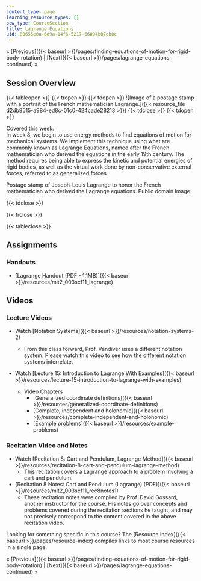 ```yaml
---
content_type: page
learning_resource_types: []
ocw_type: CourseSection
title: Lagrange Equations
uid: 80655e0a-6d9a-14f6-5217-66094b07db0c
---
```


« [Previous]({{< baseurl >}}/pages/finding-equations-of-motion-for-rigid-body-rotation) | [Next]({{< baseurl >}}/pages/lagrange-equations-continued) »

Session Overview
----------------

{{< tableopen >}}
{{< tropen >}}
{{< tdopen >}}
![Image of a postage stamp with a portrait of the French mathematician Lagrange.]({{< resource_file d2db8515-a984-ed8c-01c0-424cade28213 >}})
{{< tdclose >}}
{{< tdopen >}}


Covered this week:  
In week 8, we begin to use energy methods to find equations of motion for mechanical systems. We implement this technique using what are commonly known as Lagrange Equations, named after the French mathematician who derived the equations in the early 19th century. The method requires being able to express the kinetic and potential energies of rigid bodies, as well as the virtual work done by non-conservative external forces, referred to as generalized forces.

Postage stamp of Joseph-Louis Lagrange to honor the French mathematician who derived the Lagrange equations. Public domain image.


{{< tdclose >}}

{{< trclose >}}

{{< tableclose >}}

Assignments
-----------

### Handouts

*   [Lagrange Handout (PDF - 1.1MB)]({{< baseurl >}}/resources/mit2_003scf11_lagrange)

Videos
------

### Lecture Videos

*   Watch [Notation Systems]({{< baseurl >}}/resources/notation-systems-2)
    *   From this class forward, Prof. Vandiver uses a different notation system. Please watch this video to see how the different notation systems interrelate.

*   Watch [Lecture 15: Introduction to Lagrange With Examples]({{< baseurl >}}/resources/lecture-15-introduction-to-lagrange-with-examples)
    *   Video Chapters
        *   [Generalized coordinate definitions]({{< baseurl >}}/resources/generalized-coordinate-definitions)
        *   [Complete, independent and holonomic]({{< baseurl >}}/resources/complete-independent-and-holonomic)
        *   [Example problems]({{< baseurl >}}/resources/example-problems)

### Recitation Video and Notes

*   Watch [Recitation 8: Cart and Pendulum, Lagrange Method]({{< baseurl >}}/resources/recitation-8-cart-and-pendulum-lagrange-method)
    *   This recitation covers a Lagrange approach to a problem involving a cart and pendulum.
*   [Recitation 8 Notes: Cart and Pendulum (Lagrange) (PDF)]({{< baseurl >}}/resources/mit2_003scf11_rec8notes1)
    *   These recitation notes were compiled by Prof. David Gossard, another instructor for the course. His notes go over concepts and problems covered during the recitation sections he taught, and may not precisely correspond to the content covered in the above recitation video.

Looking for something specific in this course? The [Resource Index]({{< baseurl >}}/pages/resource-index) compiles links to most course resources in a single page.

« [Previous]({{< baseurl >}}/pages/finding-equations-of-motion-for-rigid-body-rotation) | [Next]({{< baseurl >}}/pages/lagrange-equations-continued) »